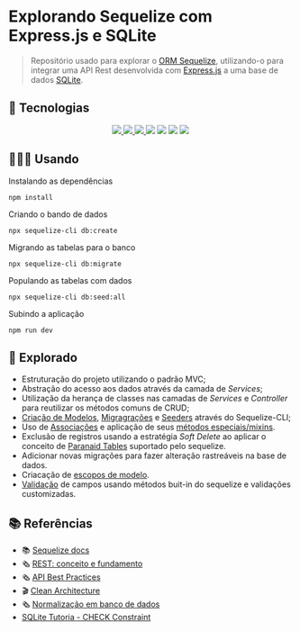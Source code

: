 # Explorando Sequelize com Express.js e SQLite

> Repositório usado para explorar o [ORM Sequelize](https://sequelize.org/), utilizando-o para integrar uma API Rest desenvolvida com [Express.js](https://expressjs.com/) a uma base de dados [SQLite](https://www.sqlite.org/).


## 🤖 Tecnologias

<div align="center">
  <a href='https://nodejs.org/' target='_blank'><img src="https://img.shields.io/badge/Node.js-white?style=for-the-badge&logo=node.js&logoColor=green">
  <img src="https://img.shields.io/badge/JavaScript-F7DF1E?style=for-the-badge&logo=javascript&logoColor=black">
  <a href='https://expressjs.com/en/starter/installing.html target='_blank'><img src="https://img.shields.io/badge/Express-1572B6?style=for-the-badge&logo=express&logoColor=white">
  <a href='https://www.alura.com.br/artigos/sqlite-da-instalacao-ate-primeira-tabela' target='_blank'><img src="https://img.shields.io/badge/SQLite-F6F5F2?style=for-the-badge&logo=sqlite&logoColor=blue"/></a>
  <a href='https://sequelize.org/docs/v6/getting-started/' target='_blank'><img src="https://img.shields.io/badge/Sequelize-52B0E7?style=for-the-badge&logo=sequelize&logoColor=white"/></a>
  <a href='https://nodemon.io/' target='_blank'><img src="https://img.shields.io/badge/Nodemon-76D04B?style=for-the-badge&logo=nodemon&logoColor=white"/></a>
  <a href='https://eslint.org/' target='_blank'><img src="https://img.shields.io/badge/Code Style-eslint-ff69b4.svg?style=for-the-badge&logo=eslint"></a>
</div>


## 🧑🏽‍💻 Usando

Instalando as dependências
```shell
npm install
```

Criando o bando de dados
```shell
npx sequelize-cli db:create
```

Migrando as tabelas para o banco
```shell
npx sequelize-cli db:migrate
```

Populando as tabelas com dados
```shell
npx sequelize-cli db:seed:all
```

Subindo a aplicação
```shell
npm run dev
```

## 🔎 Explorado 

- Estruturação do projeto utilizando o padrão MVC;
- Abstração do acesso aos dados através da camada de _Services_;
- Utilização da herança de classes nas camadas de _Services_ e _Controller_ para reutilizar os métodos comuns de CRUD;
- [Criação de Modelos](https://sequelize.org/docs/v6/other-topics/migrations/#creating-the-first-model-and-migration), [Migragrações](https://sequelize.org/docs/v6/other-topics/migrations/) e [Seeders](https://sequelize.org/docs/v6/other-topics/migrations/#creating-the-first-seed) através do Sequelize-CLI;
- Uso de [Associações](https://sequelize.org/docs/v6/core-concepts/assocs/) e aplicação de seus [métodos especiais/mixins](https://sequelize.org/docs/v6/core-concepts/assocs/#special-methodsmixins-added-to-instances).
- Exclusão de registros usando a estratégia *Soft Delete* ao aplicar o conceito de [Paranaid Tables](https://sequelize.org/docs/v6/core-concepts/paranoid) suportado pelo sequelize.
- Adicionar novas migrações para fazer alteração rastreáveis na base de dados.
- Criacação de [escopos de modelo](https://sequelize.org/docs/v6/other-topics/scopes/).
- [Validação](https://sequelize.org/docs/v6/core-concepts/validations-and-constraints/) de campos usando métodos buit-in do sequelize e validações customizadas.


## 📚 Referências
- 📚 [Sequelize docs](https://sequelize.org/docs/v6/)
- 🗞️ [REST: conceito e fundamento](https://www.alura.com.br/artigos/rest-conceito-e-fundamentos?_gl=1*1afry39*_ga*NzQ2MzgwODAwLjE3MTEyMjQ1NDA.*_ga_1EPWSW3PCS*MTcxNDc2OTY5NC45OS4xLjE3MTQ3NzAyMDguMC4wLjA.*_fplc*WERlTTljV0tqQ3FBVFRMeTQ5OEVGckxMY3FTSHZGaFhJbTcycEFrOTluYSUyRjhDaURvcEclMkZSbWlOZW80R2hocXNQQW50OEFlJTJCSyUyRmZCSUVpd3cxTlZRRTlRMEVCYmRyZkFGYVRlJTJGOG5DQjNQMiUyRjhsOTNkMjNvenRodjV1R2tRJTNEJTNE)
- 🗞️ [API Best Practices](https://www.sitepoint.com/build-restful-apis-best-practices/)
- 🎬 [Clean Architecture](https://cursos.alura.com.br/extra/alura-mais/clean-architecture-arquitetura-limpa-o-que-e--c204)
- 🗞️ [Normalização em banco de dados](https://www.alura.com.br/artigos/normalizacao-banco-de-dados-estrutura?_gl=1*wcsgsi*_ga*NzQ2MzgwODAwLjE3MTEyMjQ1NDA.*_ga_1EPWSW3PCS*MTcxNDc0ODgyMC45Ny4xLjE3MTQ3NDkzNzEuMC4wLjA.*_fplc*eVFSQUhObnJMY2YxYTIlMkZrNTRoS2R5MnFoOUpKdUI1ZTVCR1glMkJ4V3AxbFNqMjBhODdBN1NkaDlWNmpWaEV5QzNiTkFaZFh4OHRjUGhvWmNWYUVFRDJVeTVLdGNzck9sNyUyRko2M29NV2N6UlI1Wk9UczlES3c4U3U0VlZxQ1JRJTNEJTNE)
- [SQLite Tutoria - CHECK Constraint](https://www.sqlitetutorial.net/sqlite-check-constraint/)
